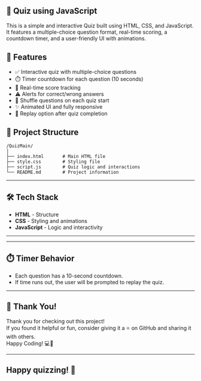 ## 🎯 Quiz using JavaScript

This is a simple and interactive Quiz built using HTML, CSS, and JavaScript. 
It features a multiple-choice question format, real-time scoring, a countdown timer, and a user-friendly UI with animations.


## 🚀 Features

- ✅ Interactive quiz with multiple-choice questions
- ⏱️ Timer countdown for each question (10 seconds)  
- 🧠 Real-time score tracking  
- ⚠️ Alerts for correct/wrong answers  
- 🔀 Shuffle questions on each quiz start  
- ✨ Animated UI and fully responsive  
- 🔁 Replay option after quiz completion  


## 📁 Project Structure

```
/QuizMain/
│
├── index.html       # Main HTML file
├── style.css        # Styling file
├── script.js        # Quiz logic and interactions
└── README.md        # Project information
```


---

## 🛠️ Tech Stack

- **HTML** - Structure  
- **CSS** - Styling and animations  
- **JavaScript** - Logic and interactivity  

---


---

## ⏱️ Timer Behavior

- Each question has a 10-second countdown.
- If time runs out, the user will be prompted to replay the quiz.

---



## 🙏 Thank You!

Thank you for checking out this project!  
If you found it helpful or fun, consider giving it a ⭐ on GitHub and sharing it with others.  
Happy Coding! 💻🚀

---
Happy quizzing! 🎉
---





